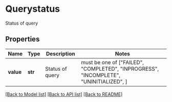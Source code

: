# Querystatus

Status of query

## Properties
Name | Type | Description | Notes
------------ | ------------- | ------------- | -------------
**value** | **str** | Status of query |  must be one of ["FAILED", "COMPLETED", "INPROGRESS", "INCOMPLETE", "UNINITIALIZED", ]

[[Back to Model list]](../README.md#documentation-for-models) [[Back to API list]](../README.md#documentation-for-api-endpoints) [[Back to README]](../README.md)


